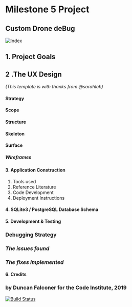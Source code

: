 # Milestone 5 Project

## Custom Drone deBug

![Index](https://github.com/ddeveloper72/milestone-5-project/blob/master/static/readme/landing_page.png "Django Landing Page")

## 1. Project Goals

## 2 .The UX Design
*(This template is with thanks from 
@sarahloh)*

#### Strategy

#### Scope

#### Structure

#### Skeleton

#### Surface

##### Wireframes

#### 3. Application Construction

1. Tools used
2. Reference Literature
3. Code Development
4. Deployment Instructions

#### 4. SQLite3 / PostgreSQL Database Schema

#### 5. Development & Testing

### Debugging Strategy

### _The issues found_

### _The fixes implemented_

#### 6. Credits

### by Duncan Falconer for the Code Institute, 2019

[![Build Status](https://travis-ci.org/ddeveloper72/milestone-5-project.svg?branch=master)](https://travis-ci.org/ddeveloper72/milestone-5-project)
